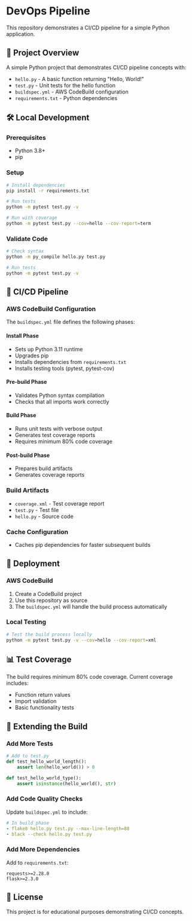 # DevOps Pipeline

This repository demonstrates a CI/CD pipeline for a simple Python application.

## 🚀 Project Overview

A simple Python project that demonstrates CI/CD pipeline concepts with:
- `hello.py` - A basic function returning "Hello, World!"
- `test.py` - Unit tests for the hello function
- `buildspec.yml` - AWS CodeBuild configuration
- `requirements.txt` - Python dependencies

## 🛠️ Local Development

### Prerequisites
- Python 3.8+
- pip

### Setup
```bash
# Install dependencies
pip install -r requirements.txt

# Run tests
python -m pytest test.py -v

# Run with coverage
python -m pytest test.py --cov=hello --cov-report=term
```

### Validate Code
```bash
# Check syntax
python -m py_compile hello.py test.py

# Run tests
python -m pytest test.py -v
```

## 🔄 CI/CD Pipeline

### AWS CodeBuild Configuration

The `buildspec.yml` file defines the following phases:

#### Install Phase
- Sets up Python 3.11 runtime
- Upgrades pip
- Installs dependencies from `requirements.txt`
- Installs testing tools (pytest, pytest-cov)

#### Pre-build Phase
- Validates Python syntax compilation
- Checks that all imports work correctly

#### Build Phase
- Runs unit tests with verbose output
- Generates test coverage reports
- Requires minimum 80% code coverage

#### Post-build Phase
- Prepares build artifacts
- Generates coverage reports

### Build Artifacts
- `coverage.xml` - Test coverage report
- `test.py` - Test file
- `hello.py` - Source code

### Cache Configuration
- Caches pip dependencies for faster subsequent builds

## 🚀 Deployment

### AWS CodeBuild
1. Create a CodeBuild project
2. Use this repository as source
3. The `buildspec.yml` will handle the build process automatically

### Local Testing
```bash
# Test the build process locally
python -m pytest test.py -v --cov=hello --cov-report=xml
```

## 📊 Test Coverage

The build requires minimum 80% code coverage. Current coverage includes:
- Function return values
- Import validation
- Basic functionality tests

## 🔧 Extending the Build

### Add More Tests
```python
# Add to test.py
def test_hello_world_length():
    assert len(hello_world()) > 0

def test_hello_world_type():
    assert isinstance(hello_world(), str)
```

### Add Code Quality Checks
Update `buildspec.yml` to include:
```yaml
# In build phase
- flake8 hello.py test.py --max-line-length=88
- black --check hello.py test.py
```

### Add More Dependencies
Add to `requirements.txt`:
```
requests>=2.28.0
flask>=2.3.0
```

## 📝 License

This project is for educational purposes demonstrating CI/CD concepts.
